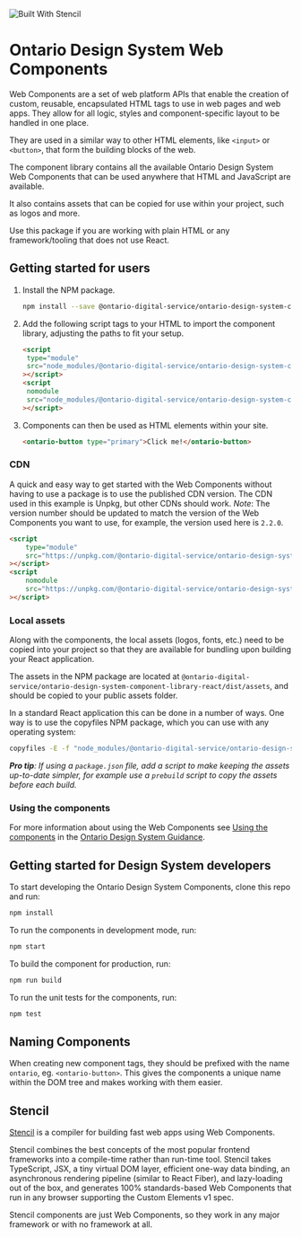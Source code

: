 ![Built With Stencil](https://img.shields.io/badge/-Built%20With%20Stencil-16161d.svg?logo=data%3Aimage%2Fsvg%2Bxml%3Bbase64%2CPD94bWwgdmVyc2lvbj0iMS4wIiBlbmNvZGluZz0idXRmLTgiPz4KPCEtLSBHZW5lcmF0b3I6IEFkb2JlIElsbHVzdHJhdG9yIDE5LjIuMSwgU1ZHIEV4cG9ydCBQbHVnLUluIC4gU1ZHIFZlcnNpb246IDYuMDAgQnVpbGQgMCkgIC0tPgo8c3ZnIHZlcnNpb249IjEuMSIgaWQ9IkxheWVyXzEiIHhtbG5zPSJodHRwOi8vd3d3LnczLm9yZy8yMDAwL3N2ZyIgeG1sbnM6eGxpbms9Imh0dHA6Ly93d3cudzMub3JnLzE5OTkveGxpbmsiIHg9IjBweCIgeT0iMHB4IgoJIHZpZXdCb3g9IjAgMCA1MTIgNTEyIiBzdHlsZT0iZW5hYmxlLWJhY2tncm91bmQ6bmV3IDAgMCA1MTIgNTEyOyIgeG1sOnNwYWNlPSJwcmVzZXJ2ZSI%2BCjxzdHlsZSB0eXBlPSJ0ZXh0L2NzcyI%2BCgkuc3Qwe2ZpbGw6I0ZGRkZGRjt9Cjwvc3R5bGU%2BCjxwYXRoIGNsYXNzPSJzdDAiIGQ9Ik00MjQuNywzNzMuOWMwLDM3LjYtNTUuMSw2OC42LTkyLjcsNjguNkgxODAuNGMtMzcuOSwwLTkyLjctMzAuNy05Mi43LTY4LjZ2LTMuNmgzMzYuOVYzNzMuOXoiLz4KPHBhdGggY2xhc3M9InN0MCIgZD0iTTQyNC43LDI5Mi4xSDE4MC40Yy0zNy42LDAtOTIuNy0zMS05Mi43LTY4LjZ2LTMuNkgzMzJjMzcuNiwwLDkyLjcsMzEsOTIuNyw2OC42VjI5Mi4xeiIvPgo8cGF0aCBjbGFzcz0ic3QwIiBkPSJNNDI0LjcsMTQxLjdIODcuN3YtMy42YzAtMzcuNiw1NC44LTY4LjYsOTIuNy02OC42SDMzMmMzNy45LDAsOTIuNywzMC43LDkyLjcsNjguNlYxNDEuN3oiLz4KPC9zdmc%2BCg%3D%3D&colorA=16161d&style=flat-square)

# Ontario Design System Web Components

Web Components are a set of web platform APIs that enable the creation of custom, reusable, encapsulated HTML tags to use in web pages and web apps. They allow for all logic, styles and component-specific layout to be handled in one place.

They are used in a similar way to other HTML elements, like `<input>` or `<button>`, that form the building blocks of the web.

The component library contains all the available Ontario Design System Web Components that can be used anywhere that HTML and JavaScript are available.

It also contains assets that can be copied for use within your project, such as logos and more.

Use this package if you are working with plain HTML or any framework/tooling that does not use React.

## Getting started for users

1. Install the NPM package.
   ```bash
   npm install --save @ontario-digital-service/ontario-design-system-component-library
   ```
1. Add the following script tags to your HTML to import the component library, adjusting the paths to fit your setup.
   ```html
   <script
   	type="module"
   	src="node_modules/@ontario-digital-service/ontario-design-system-component-library/dist/ontario-design-system-component-library/ontario-design-system-component-library.esm.js"
   ></script>
   <script
   	nomodule
   	src="node_modules/@ontario-digital-service/ontario-design-system-component-library/dist/ontario-design-system-component-library/ontario-design-system-component-library.js"
   ></script>
   ```
1. Components can then be used as HTML elements within your site.
   ```html
   <ontario-button type="primary">Click me!</ontario-button>
   ```

### CDN

A quick and easy way to get started with the Web Components without having to use a package is to use the published CDN version. The CDN used in this example is Unpkg, but other CDNs should work. _Note_: The version number should be updated to match the version of the Web Components you want to use, for example, the version used here is `2.2.0`.

```html
<script
	type="module"
	src="https://unpkg.com/@ontario-digital-service/ontario-design-system-component-library@2.2.0/dist/ontario-design-system-components/ontario-design-system-components.esm.js"
></script>
<script
	nomodule
	src="https://unpkg.com/@ontario-digital-service/ontario-design-system-component-library@2.2.0/dist/ontario-design-system-components/ontario-design-system-components.js"
></script>
```

### Local assets

Along with the components, the local assets (logos, fonts, etc.) need to be copied into your project so that they are available for bundling upon building your React application.

The assets in the NPM package are located at `@ontario-digital-service/ontario-design-system-component-library-react/dist/assets`, and should be copied to your public assets folder.

In a standard React application this can be done in a number of ways. One way is to use the copyfiles NPM package, which you can use with any operating system:

```bash
copyfiles -E -f "node_modules/@ontario-digital-service/ontario-design-system-component-library-react/dist/assets/*" public/assets
```

_**Pro tip**: If using a `package.json` file, add a script to make keeping the assets up-to-date simpler, for example use a `prebuild` script to copy the assets before each build._

### Using the components

For more information about using the Web Components see [Using the components](https://designsystem.ontario.ca/docs/documentation/for-developers/web-components.html#using-the-components) in the [Ontario Design System Guidance](https://designsystem.ontario.ca).

## Getting started for Design System developers

To start developing the Ontario Design System Components, clone this repo and run:

```bash
npm install
```

To run the components in development mode, run:

```bash
npm start
```

To build the component for production, run:

```bash
npm run build
```

To run the unit tests for the components, run:

```bash
npm test
```

## Naming Components

When creating new component tags, they should be prefixed with the name `ontario`, eg. `<ontario-button>`. This gives the components a unique name within the DOM tree and makes working with them easier.

## Stencil

[Stencil](https://stenciljs.com/) is a compiler for building fast web apps using Web Components.

Stencil combines the best concepts of the most popular frontend frameworks into a compile-time rather than run-time tool. Stencil takes TypeScript, JSX, a tiny virtual DOM layer, efficient one-way data binding, an asynchronous rendering pipeline (similar to React Fiber), and lazy-loading out of the box, and generates 100% standards-based Web Components that run in any browser supporting the Custom Elements v1 spec.

Stencil components are just Web Components, so they work in any major framework or with no framework at all.
